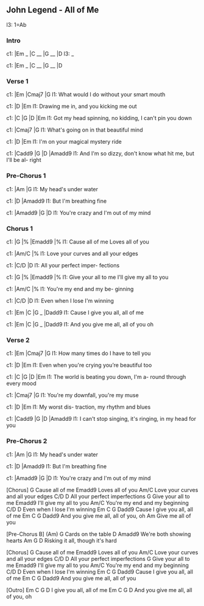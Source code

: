 
## John Legend - All of Me

l3: 1=Ab

### Intro

c1: |Em _ |C __ |G __ |D
l3:  _

c1: |Em _ |C __ |G __ |D
 
### Verse 1

c1: |Em          |Cmaj7                |G
l1:  What would I do without your smart mouth

c1:           |D                     |Em
l1: Drawing me in, and you kicking me out

c1:       |C             |G            |D            |Em
l1: Got my head spinning, no kidding, I can't pin you down

c1:             |Cmaj7               |G
l1: What's going on in that beautiful mind

c1:            |D              |Em
l1: I'm on your magical mystery ride

c1:        |Cadd9            |G                    |D          |Amadd9
l1: And I'm so   dizzy, don't know what hit me, but I'll be al- right
 
### Pre-Chorus 1

c1:   |Am          |G
l1: My head's under water

c1:    |D            |Amadd9
l1: But I'm breathing fine

c1: |Amadd9          |G            |D
l1:  You're crazy and I'm out of my mind
 
### Chorus 1

c1:      |G     |%       |Emadd9 |%
l1: Cause all of me Loves all of  you

c1:          |Am/C               |%
l1: Love your curves and all your edges

c1:         |C/D           |D
l1: All your perfect imper- fections


c1:          |G     |%              |Emadd9 |%
l1: Give your all to me I'll give my all to  you

c1:          |Am/C          |%
l1: You're my end and my be- ginning

c1:     |C/D            |D
l1: Even when I lose I'm winning

c1:                 |Em  |C     |G  _ |Dadd9
l1: Cause I give you all, all of me

c1:                |Em  |C     |G  _ |Dadd9
l1: And you give me all, all of you   oh
 
### Verse 2

c1: |Em      |Cmaj7                  |G
l1:  How many times do I have to tell you

c1:                 |D                      |Em
l1: Even when you're crying you’re beautiful too

c1:             |C          |G           |D                  |Em
l1: The world is beating you down, I'm a- round through every mood

c1:          |Cmaj7              |G
l1: You're my downfall, you're my muse

c1:              |D                      |Em
l1: My worst dis- traction, my rhythm and blues

c1:             |Cadd9        |G             |D       |Amadd9
l1: I can't stop singing, it's ringing, in my head for you
 
### Pre-Chorus 2

c1:   |Am          |G
l1: My head's under water

c1:    |D            |Amadd9
l1: But I'm breathing fine

c1: |Amadd9          |G            |D
l1:  You're crazy and I'm out of my mind

 
[Chorus]
       G
Cause all of me
       Emadd9
Loves all of you
          Am/C
Love your curves and all your edges
           C/D        D
All your perfect imperfections
           G
Give your all to me
             Emadd9
I'll give my all to you
          Am/C
You're my end and my beginning
     C/D             D
Even when I lose I'm winning
                  Em   C      G   Dadd9
Cause I give you all, all of me
                 Em   C      G    Dadd9
And you give me all, all of you, oh
                Am
Give me all of you
 
[Pre-Chorus B]
(Am)          G
Cards on the table
       D             Amadd9
We're both showing hearts
Am          G                D
Risking it all, though it's hard
 
[Chorus]
       G
Cause all of me
       Emadd9
Loves all of you
          Am/C
Love your curves and all your edges
           C/D        D
All your perfect imperfections
           G
Give your all to me
             Emadd9
I'll give my all to you
          Am/C
You're my end and my beginning
     C/D             D
Even when I lose I'm winning
                  Em   C      G   Dadd9
Cause I give you all, all of me
                 Em   C      G    Dadd9
And you give me all, all of you
 
[Outro]
            Em   C      G   D
I give you all, all of me
                 Em   C      G    D
And you give me all, all of you, oh